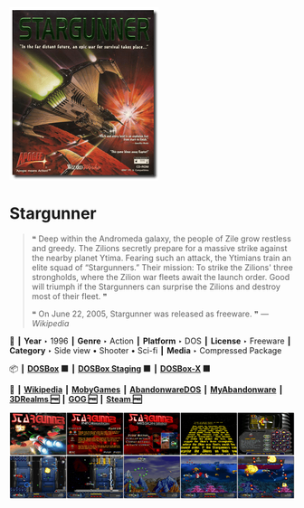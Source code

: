 ![](Thumbnail.png "application-thumbnail")

# Stargunner

> ❝ Deep within the Andromeda galaxy, the people of Zile grow restless and greedy. The Zilions secretly prepare for a massive strike against the nearby planet Ytima. Fearing such an attack, the Ytimians train an elite squad of “Stargunners.” Their mission: To strike the Zilions' three strongholds, where the Zilion war fleets await the launch order. Good will triumph if the Stargunners can surprise the Zilions and destroy most of their fleet. ❞
>
> ❝ On June 22, 2005, Stargunner was released as freeware. ❞ — *Wikipedia*
>

📌 ┃ **Year** ‣ 1996 ┃ **Genre** ‣ Action ┃ **Platform** ‣ DOS ┃ **License** ‣ Freeware ┃ **Category** ‣ Side view • Shooter • Sci-fi ┃ **Media** ‣ Compressed Package 

📦 ┃ **[DOSBox](https://www.dosbox.com/) 🟩** ┃ **[DOSBox Staging](https://dosbox-staging.github.io/) 🟩** ┃ **[DOSBox-X](https://dosbox-x.com/) 🟩** 

📎 ┃ **[Wikipedia](https://en.wikipedia.org/wiki/Stargunner)** ┃ **[MobyGames](https://www.mobygames.com/game/922/stargunner/)** ┃ **[AbandonwareDOS](https://www.abandonwaredos.com/abandonware-game.php?abandonware=Stargunner&gid=2492)** ┃ **[MyAbandonware](https://www.myabandonware.com/game/stargunner-c8g)** ┃ **[3DRealms 🆓](https://3drealms.com/catalog/stargunner_45/)** ┃ **[GOG 🆓](https://www.gog.com/en/game/stargunner)** ┃ **[Steam 🆓](https://store.steampowered.com/app/358390/Stargunner/)** 

![](Montage.png "Stargunner")

